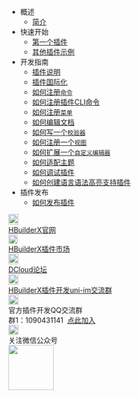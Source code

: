 * 概述
    * [简介](/ExtensionTutorial/README.md)
* 快速开始
    * [第一个插件](/ExtensionTutorial/firstExtension.md)
    * [其他插件示例](/ExtensionTutorial/Others.md)
* 开发指南
    * [插件说明](/ExtensionTutorial/extension.md)
    * [插件国际化](ExtensionTutorial/localized.md)
    * [如何注册`命令`](/ExtensionTutorial/commands.md)
    * [如何注册插件CLI命令](/ExtensionTutorial/cli.md)
    * [如何注册`菜单`](/ExtensionTutorial/menus.md)
    * [如何编辑文档](/ExtensionTutorial/texteditor.md)
    * [如何写一个`校验器`](/ExtensionTutorial/validations.md)
    * [如何注册一个`视图`](/ExtensionTutorial/views.md)
    * [如何扩展一个`自定义编辑器`](/ExtensionTutorial/customeditor.md)
    * [如何适配主题](/ExtensionTutorial/fitTheme.md)
    * [如何调试插件](/ExtensionTutorial/HowToDebug.md)
    * [如何创建语言语法高亮支持插件](/ExtensionTutorial/language_grammars.md)
* 插件发布
    * [如何发布插件](/ExtensionTutorial/HowToPublish.md)
<div class="contact-box">
  <a href="https://www.dcloud.io/hbuilderx.html" target="_blank" class="contact-item">
    <img src="/static/favicon/favicon.png" width="20" height="21">
    <div class="contact-smg">
      <div>HBuilderX官网</div>
    </div>
  </a>
  <a href="https://ext.dcloud.net.cn/?cat1=1&cat2=11&orderBy=TotalDownload" target="_blank" class="contact-item">
    <img src="/static/favicon/market.png" width="18" height="18">
    <div class="contact-smg">
      <div>HBuilderX插件市场</div>
    </div>
  </a>
  <a href="https://ask.dcloud.net.cn/explore/" target="_blank" class="contact-item">
    <img src="/static/icon/ask.png" width="20" height="21">
    <div class="contact-smg">
      <div>DCloud论坛</div>
    </div>
  </a>
  <a href="https://im.dcloud.net.cn/index.html#/?joinGroup=666bfd27b833754e698596aa" target="_blank" class="contact-item">
      <img src="https://qiniu-web-assets.dcloud.net.cn/unidoc/zh/chat-icon-r.png" width="20" height="21">
      <div class="contact-smg">
          <div>HBuilderX插件开发uni-im交流群</div>
      </div>
  </a>
  <div class="contact-item">
    <img src="/static/icon/qq.png" width="20" height="20" />
    <div class="contact-smg">
      <div>官方插件开发QQ交流群</div>
      <div>群1：1090431141 &nbsp;<a target="_blank" href="https://qm.qq.com/cgi-bin/qm/qr?k=RrAC77FPpgT213CVSRw-hXOUEzNLR53Q&jump_from=webapi">点此加入</a>
      </div>
    </div>
  </div>
  <div class="contact-item">
    <img src="/static/icon/weixin@2x.png" width="20" height="20" />
    <div class="contact-smg">
      <div>关注微信公众号</div>
      <img src="/static/icon/weixin.jpeg" width="90" height="90" />
    </div>
  </div>
</div>
